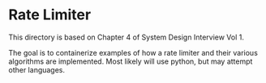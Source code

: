 # Rate Limiter
This directory is based on Chapter 4 of System Design Interview Vol 1.

The goal is to containerize examples of how a rate limiter and their various algorithms are implemented. Most likely will use python, but may attempt other languages.

